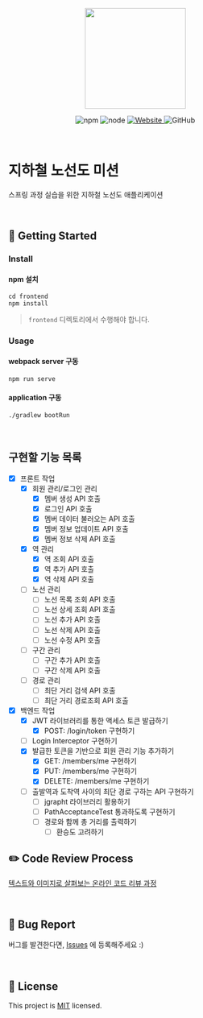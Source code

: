 <p align="center">
    <img width="200px;" src="https://raw.githubusercontent.com/woowacourse/atdd-subway-admin-frontend/master/images/main_logo.png"/>
</p>
<p align="center">
  <img alt="npm" src="https://img.shields.io/badge/npm-%3E%3D%205.5.0-blue">
  <img alt="node" src="https://img.shields.io/badge/node-%3E%3D%209.3.0-blue">
  <a href="https://techcourse.woowahan.com/c/Dr6fhku7" alt="woowacuorse subway">
    <img alt="Website" src="https://img.shields.io/website?url=https%3A%2F%2Fedu.nextstep.camp%2Fc%2FR89PYi5H">
  </a>
  <img alt="GitHub" src="https://img.shields.io/github/license/woowacourse/atdd-subway-path">
</p>

<br>

# 지하철 노선도 미션
스프링 과정 실습을 위한 지하철 노선도 애플리케이션

<br>

## 🚀 Getting Started

### Install
#### npm 설치
```
cd frontend
npm install
```
> `frontend` 디렉토리에서 수행해야 합니다.

### Usage
#### webpack server 구동
```
npm run serve
```
#### application 구동
```
./gradlew bootRun
```
<br>

## 구현할 기능 목록
- [x] 프론트 작업
    - [x] 회원 관리/로그인 관리
        - [x] 멤버 생성 API 호출
        - [x] 로그인 API 호출
        - [x] 멤버 데이터 불러오는 API 호출
        - [x] 멤버 정보 업데이트 API 호출
        - [x] 멤버 정보 삭제 API 호출
    - [x] 역 관리
        - [x] 역 조회 API 호출
        - [x] 역 추가 API 호출
        - [x] 역 삭제 API 호출
    - [ ] 노선 관리
        - [ ] 노선 목록 조회 API 호출
        - [ ] 노선 상세 조회 API 호출
        - [ ] 노선 추가 API 호출
        - [ ] 노선 삭제 API 호출
        - [ ] 노선 수정 API 호출
    - [ ] 구간 관리
        - [ ] 구간 추가 API 호출
        - [ ] 구간 삭제 API 호출
    - [ ] 경로 관리
        - [ ] 최단 거리 검색 API 호출
        - [ ] 최단 거리 경로조회 API 호출

- [x] 백엔드 작업
    - [x] JWT 라이브러리를 통한 액세스 토큰 발급하기
        - [x] POST: /login/token 구현하기
    - [ ] Login Interceptor 구현하기
    - [x] 발급한 토큰을 기반으로 회원 관리 기능 추가하기
        - [x] GET: /members/me 구현하기
        - [x] PUT: /members/me 구현하기
        - [x] DELETE: /members/me 구현하기
    - [ ] 출발역과 도착역 사이의 최단 경로 구하는 API 구현하기
        - [ ] jgrapht 라이브러리 활용하기
        - [ ] PathAcceptanceTest 통과하도록 구현하기
        - [ ] 경로와 함께 총 거리를 출력하기
            - [ ] 환승도 고려하기
        
## ✏️ Code Review Process
[텍스트와 이미지로 살펴보는 온라인 코드 리뷰 과정](https://github.com/next-step/nextstep-docs/tree/master/codereview)

<br>

## 🐞 Bug Report

버그를 발견한다면, [Issues](https://github.com/woowacourse/atdd-subway-path/issues) 에 등록해주세요 :)

<br>

## 📝 License

This project is [MIT](https://github.com/woowacourse/atdd-subway-path/blob/master/LICENSE) licensed.
